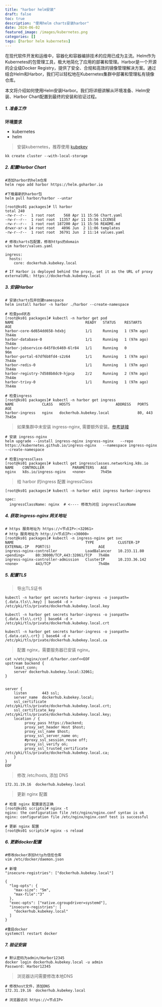 ```yaml
---
title: "harbor helm安装"
draft: false
toc: true
description: "使用helm charts安装harbor"
date: 2024-06-02
featured_image: /images/kubernetes.png
categories: []
tags: [harbor helm kubernetes]
---
```

在现代软件开发和运维中，容器化和容器编排技术的应用已成为主流。Helm作为Kubernetes的包管理工具，极大地简化了应用的部署和管理。Harbor是一个开源的企业级Docker Registry，提供了安全、合规和高效的镜像管理解决方案。通过结合Helm和Harbor，我们可以轻松地在Kubernetes集群中部署和管理私有镜像仓库。

本文将介绍如何使用Helm安装Harbor。我们将详细讲解从环境准备、Helm安装、Harbor Chart配置到最终的安装和验证过程。<!--more-->
##### 1. 准备工作
**环境要求**
- kubernetes
- helm
> 安装kubernetes，推荐使用 [kubekey](https://github.com/kubesphere/kubekey)
```shell
kk create cluster --with-local-storage
```
##### 2. 配置Harbor Chart
```shell
#添加harbor的helm仓库
helm repo add harbor https://helm.goharbor.io

#下载最新的harbor包
helm pull harbor/harbor --untar
```
```text
[root@ks01 packages]# ll harbor
total 240
-rw-r--r--  1 root root    568 Apr 11 15:56 Chart.yaml
-rw-r--r--  1 root root  11357 Apr 11 15:56 LICENSE
-rw-r--r--  1 root root 187200 Apr 11 15:56 README.md
drwxr-xr-x 14 root root   4096 Jun  2 11:06 templates
-rw-r--r--  1 root root  36791 Jun  2 11:14 values.yaml
```
```shell
# 修改charts包配置，修改https的domain
vim harbor/values.yaml
```
```text
ingress:
  hosts:
    core: dockerhub.kubekey.local
```
```text
# If Harbor is deployed behind the proxy, set it as the URL of proxy
externalURL: https://dockerhub.kubekey.local
```
##### 3. 安装Harbor
```shell
# 安装charts包并创建namespace
helm install harbor -n harbor ./harbor --create-namespace

# 检查pod状态
[root@ks01 packages]# kubectl -n harbor get pod
NAME                                 READY   STATUS    RESTARTS      AGE
harbor-core-6d654dd658-hdxbj         1/1     Running   1 (97m ago)   7h44m
harbor-database-0                    1/1     Running   1 (97m ago)   7h44m
harbor-jobservice-645f8c6469-6lr84   1/1     Running   0             96m
harbor-portal-67df6b8fd4-s2z64       1/1     Running   1 (97m ago)   7h44m
harbor-redis-0                       1/1     Running   1 (97m ago)   7h44m
harbor-registry-7d588b8dc9-hjpcp     2/2     Running   2 (97m ago)   7h44m
harbor-trivy-0                       1/1     Running   1 (97m ago)   7h44m

# 检查ingress
[root@ks01 packages]# kubectl -n harbor get ingress
NAME             CLASS   HOSTS                     ADDRESS   PORTS     AGE
harbor-ingress   nginx   dockerhub.kubekey.local             80, 443   7h45m
```
> 如果集群中未安装 ingress-nginx, 需要额外安装。[参考链接](https://kubernetes.github.io/ingress-nginx/deploy/#quick-start)
```shell
# 安装 ingress-nginx
helm upgrade --install ingress-nginx ingress-nginx   --repo https://kubernetes.github.io/ingress-nginx   --namespace ingress-nginx --create-namespace

# 检查ingressClass
[root@ks01 packages]# kubectl get ingressclasses.networking.k8s.io
NAME    CONTROLLER             PARAMETERS   AGE
nginx   k8s.io/ingress-nginx   <none>       7h45m
```
> 给 harbor 的ingress 配置 ingressClass
```shell
[root@ks01 packages]# kubectl -n harbor edit ingress harbor-ingress
```
```text
spec:
  ingressClassName: nginx  # <---- 修改为对应 ingressClassName
```
##### 4. 获取 ingress-nginx 网关地址
```shell
# https 服务地址为 https://<节点IP>:<32061>
# http 服务地址为 http://<节点IP>:<30000>
[root@ks01 packages]# kubectl -n ingress-nginx get svc
NAME                                 TYPE           CLUSTER-IP      EXTERNAL-IP   PORT(S)                      AGE
ingress-nginx-controller             LoadBalancer   10.233.11.80    <pending>     80:30000/TCP,443:32061/TCP   7h48m
ingress-nginx-controller-admission   ClusterIP      10.233.36.142   <none>        443/TCP                      7h48m
```
##### 5. 配置TLS
> 导出TLS证书
```shell
kubectl -n harbor get secrets harbor-ingress -o jsonpath={.data.tls\\.key} | base64 -d > /etc/pki/tls/private/dockerhub.kubekey.local.key

kubectl -n harbor get secrets harbor-ingress -o jsonpath={.data.tls\\.crt} | base64 -d > /etc/pki/tls/private/dockerhub.kubekey.local.crt

kubectl -n harbor get secrets harbor-ingress -o jsonpath={.data.ca\\.crt} | base64 -d > /etc/pki/tls/private/dockerhub.kubekey.local.ca
```
> 配置 nginx，需要服务器已安装 nginx。
```text
cat >/etc/nginx/conf.d/harbor.conf<<EOF
upstream backend {
    least_conn;
    server dockerhub.kubekey.local:32061;
}


server {
    listen       443 ssl;
    server_name  dockerhub.kubekey.local;
    ssl_certificate     /etc/pki/tls/private/dockerhub.kubekey.local.crt;
    ssl_certificate_key /etc/pki/tls/private/dockerhub.kubekey.local.key;
    location / {
         proxy_pass https://backend;
         proxy_set_header Host $host;
         proxy_ssl_name $host;
         proxy_ssl_server_name on;
         #proxy_ssl_session_reuse off;
         proxy_ssl_verify on;
         proxy_ssl_trusted_certificate /etc/pki/tls/private/dockerhub.kubekey.local.ca;
    }
}
EOF
```
> 修改 /etc/hosts, 添加 DNS
```text
172.31.19.16  dockerhub.kubekey.local
```
> 更新 nginx 配置
```shell
# 检查 nginx 配置是否正确
[root@ks01 scripts]# nginx -t
nginx: the configuration file /etc/nginx/nginx.conf syntax is ok
nginx: configuration file /etc/nginx/nginx.conf test is successful

# 更新 nginx 配置
[root@ks01 scripts]# nginx -s reload
```
##### 6. 更新docker配置
```shell
#修改docker添加http为信任仓库
vim /etc/docker/daemon.json 

# 新增
"insecure-registries": ["dockerhub.kubekey.local"]
```
```text
{
  "log-opts": {
    "max-size": "5m",
    "max-file":"3"
  },
  "exec-opts": ["native.cgroupdriver=systemd"],
  "insecure-registries": [
    "dockerhub.kubekey.local"
  ]
}
```
```shell
#重启docker
systemctl restart docker
```
##### 7. 验证安装
```shell
# 默认密码为admin/Harbor12345
docker login dockerhub.kubekey.local -u admin
Password: Harbor12345
```
> 浏览器访问需要修改本地DNS
```text
# 修改host文件，添加DNS
172.31.19.16  dockerhub.kubekey.local

# 浏览器访问 https://<节点IP>
```